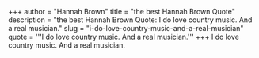 +++
author = "Hannah Brown"
title = "the best Hannah Brown Quote"
description = "the best Hannah Brown Quote: I do love country music. And a real musician."
slug = "i-do-love-country-music-and-a-real-musician"
quote = '''I do love country music. And a real musician.'''
+++
I do love country music. And a real musician.
